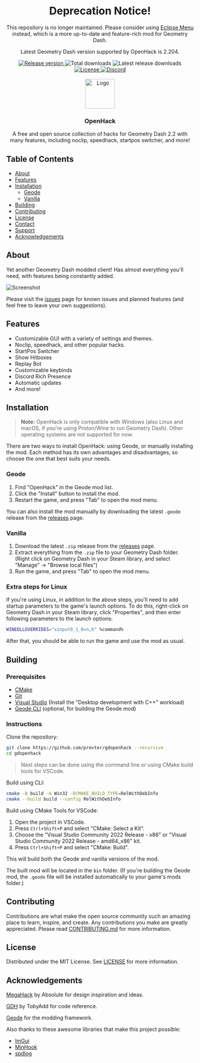 <!-- Deprecation notice -->
<div align="center">
    <h1>Deprecation Notice!</h1>
    <p>This repository is no longer maintained. Please consider using
    <a href="https://github.com/EclipseMenu/EclipseMenu">Eclipse Menu</a> instead,
    which is a more up-to-date and feature-rich mod for Geometry Dash.</p>
    <p>Latest Geometry Dash version supported by OpenHack is 2.204.</p>
</div>

<!-- Old README.md content -->
<div align="center">
    <a href="https://github.com/prevter/gdopenhack/releases/latest">
          <img src="https://img.shields.io/github/v/release/prevter/gdopenhack" alt="Release version">
    </a>
    <img src="https://img.shields.io/github/downloads/prevter/gdopenhack/total" alt="Total downloads">
    <img src="https://img.shields.io/github/downloads/prevter/gdopenhack/latest/total" alt="Latest release downloads">
    <a href="LICENSE">
      <img src="https://img.shields.io/github/license/prevter/gdopenhack" alt="License">
    </a>
    <a href="https://discord.gg/HaHn7RSJ4Q">
      <img src="https://img.shields.io/discord/1195179573122445312?label=discord&logo=discord" alt="Discord">
    </a>
</div>
<br>
<div align="center">
   <a href="https://github.com/prevter/gdopenhack">
      <img src="logo.png" alt="Logo" width="80" height="80">
   </a>
   <h3 align="center">OpenHack</h3>
   <p align="center">
      A free and open source collection of hacks for Geometry Dash 2.2 with many features, including noclip, speedhack, startpos switcher, and more!
   </p>
</div>

## Table of Contents
- [About](#about)
- [Features](#features)
- [Installation](#installation)
    - [Geode](#geode)
    - [Vanilla](#vanilla)
- [Building](#building)
- [Contributing](#contributing)
- [License](#license)
- [Contact](#contact)
- [Support](#support)
- [Acknowledgements](#acknowledgements)

## About
Yet another Geometry Dash modded client! Has almost everything you'll need, with features being constantly added.

![Screenshot](screenshot.png)

Please visit the [issues](https://github.com/prevter/gdopenhack/issues) page for known issues and planned features (and feel free to leave your own suggestions).

## Features
- Customizable GUI with a variety of settings and themes.
- Noclip, speedhack, and other popular hacks.
- StartPos Switcher
- Show Hitboxes
- Replay Bot 
- Customizable keybinds
- Discord Rich Presence
- Automatic updates
- And more!

## Installation
> **Note:** OpenHack is only compatible with Windows (also Linux and macOS, if you're using Proton/Wine to run Geometry Dash). Other operating systems are not supported for now.

There are two ways to install OpenHack: using Geode, or manually installing the mod. Each method has its own advantages and disadvantages, so choose the one that best suits your needs.

### Geode
1. Find "OpenHack" in the Geode mod list.
2. Click the "Install" button to install the mod.
3. Restart the game, and press "Tab" to open the mod menu.

You can also install the mod manually by downloading the latest `.geode` release from the [releases](https://github.com/prevter/gdopenhack/releases) page.

### Vanilla
1. Download the latest `.zip` release from the [releases](https://github.com/prevter/gdopenhack/releases) page.
2. Extract everything from the `.zip` file to your Geometry Dash folder. (Right click on Geometry Dash in your Steam library, and select "Manage" -> "Browse local files")
3. Run the game, and press "Tab" to open the mod menu.

### Extra steps for Linux
If you're using Linux, in addition to the above steps, you'll need to add startup parameters to the game's launch options. 
To do this, right-click on Geometry Dash in your Steam library, click "Properties", and then enter following parameters to the launch options:
```sh
WINEDLLOVERRIDES="xinput9_1_0=n,b" %command%
```
After that, you should be able to run the game and use the mod as usual.

## Building
### Prerequisites
- [CMake](https://cmake.org/download/)
- [Git](https://git-scm.com/downloads)
- [Visual Studio](https://visualstudio.microsoft.com/downloads/) (Install the "Desktop development with C++" workload)
- [Geode CLI](https://docs.geode-sdk.org/getting-started/geode-cli) (optional, for building the Geode mod)

### Instructions
Clone the repository:
```sh
git clone https://github.com/prevter/gdopenhack --recursive
cd gdopenhack
```

> Next steps can be done using the command line or using CMake build tools for VSCode.

Build using CLI:
```sh
cmake -B build -A Win32 -DCMAKE_BUILD_TYPE=RelWithDebInfo
cmake --build build --config RelWithDebInfo
```

Build using CMake Tools for VSCode:
1. Open the project in VSCode.
2. Press `Ctrl+Shift+P` and select "CMake: Select a Kit".
3. Choose the "Visual Studio Community 2022 Release - x86" or "Visual Studio Community 2022 Release - amd64_x86" kit.
4. Press `Ctrl+Shift+P` and select "CMake: Build".

This will build both the Geode and vanilla versions of the mod.

The built mod will be located in the `bin` folder.
(If you're building the Geode mod, the `.geode` file will be installed automatically to your game's mods folder.)

## Contributing
Contributions are what make the open source community such an amazing place to learn, inspire, and create. Any contributions you make are greatly appreciated.
Please read [CONTRIBUTING.md](CONTRIBUTING.md) for more information.

## License
Distributed under the MIT License. See [LICENSE](LICENSE) for more information.

[//]: # (## Contact)
[//]: # (Join the [Discord server]&#40;https://discord.gg/HaHn7RSJ4Q&#41; to get in touch with the developers and other users.)
[//]: # (If you want to contact me directly, you can do so via)
[//]: # (- Discord: `@prevter`)
[//]: # (- Email: `support@prevter.me`)

## Acknowledgements
[MegaHack](https://absolllute.com/store/view_mega_hack_pro) by Absolute for design inspiration and ideas.

[GDH](https://github.com/TobyAdd/GDH) by TobyAdd for code reference.

[Geode](https://geode-sdk.org/) for the modding framework.

Also thanks to these awesome libraries that make this project possible:
- [ImGui](https://github.com/ocornut/imgui)
- [MinHook](https://github.com/TsudaKageyu/minhook)
- [spdlog](https://github.com/gabime/spdlog)